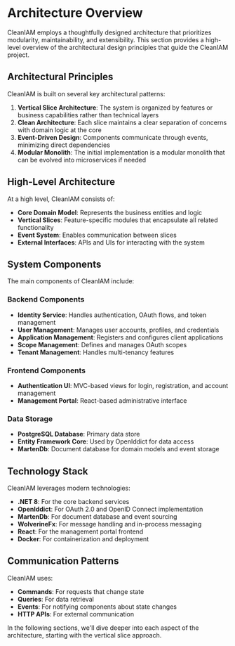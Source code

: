 # Architecture Overview

CleanIAM employs a thoughtfully designed architecture that prioritizes modularity, maintainability, and extensibility. This section provides a high-level overview of the architectural design principles that guide the CleanIAM project.

## Architectural Principles

CleanIAM is built on several key architectural patterns:

1. **Vertical Slice Architecture**: The system is organized by features or business capabilities rather than technical layers
2. **Clean Architecture**: Each slice maintains a clear separation of concerns with domain logic at the core
3. **Event-Driven Design**: Components communicate through events, minimizing direct dependencies
4. **Modular Monolith**: The initial implementation is a modular monolith that can be evolved into microservices if needed

## High-Level Architecture

At a high level, CleanIAM consists of:

- **Core Domain Model**: Represents the business entities and logic
- **Vertical Slices**: Feature-specific modules that encapsulate all related functionality
- **Event System**: Enables communication between slices
- **External Interfaces**: APIs and UIs for interacting with the system

## System Components

The main components of CleanIAM include:

### Backend Components

- **Identity Service**: Handles authentication, OAuth flows, and token management
- **User Management**: Manages user accounts, profiles, and credentials
- **Application Management**: Registers and configures client applications
- **Scope Management**: Defines and manages OAuth scopes
- **Tenant Management**: Handles multi-tenancy features

### Frontend Components

- **Authentication UI**: MVC-based views for login, registration, and account management
- **Management Portal**: React-based administrative interface

### Data Storage

- **PostgreSQL Database**: Primary data store
- **Entity Framework Core**: Used by OpenIddict for data access
- **MartenDb**: Document database for domain models and event storage

## Technology Stack

CleanIAM leverages modern technologies:

- **.NET 8**: For the core backend services
- **OpenIddict**: For OAuth 2.0 and OpenID Connect implementation
- **MartenDb**: For document database and event sourcing
- **WolverineFx**: For message handling and in-process messaging
- **React**: For the management portal frontend
- **Docker**: For containerization and deployment

## Communication Patterns

CleanIAM uses:

- **Commands**: For requests that change state
- **Queries**: For data retrieval
- **Events**: For notifying components about state changes
- **HTTP APIs**: For external communication

In the following sections, we'll dive deeper into each aspect of the architecture, starting with the vertical slice approach.
